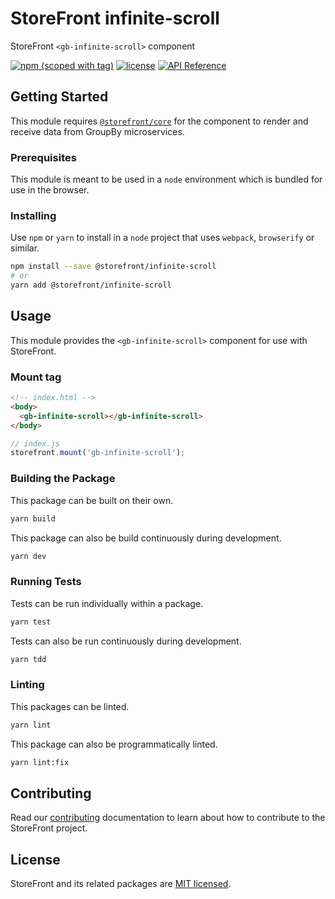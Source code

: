 # StoreFront infinite-scroll

StoreFront `<gb-infinite-scroll>` component

[![npm (scoped with tag)](https://img.shields.io/npm/v/@storefront/infinite-scroll.svg?style=flat-square)](https://www.npmjs.com/package/@storefront/infinite-scroll)
[![license](https://img.shields.io/github/license/mashape/apistatus.svg?style=flat-square)](https://choosealicense.com/licenses/mit/)
[![API Reference](https://img.shields.io/badge/API_reference-latest-blue.svg?style=flat-square)](https://groupby.github.io/storefront-infinite-scroll/)

## Getting Started

This module requires [`@storefront/core`](https://www.npmjs.com/package/@storefront/core) for the component to render
and receive data from GroupBy microservices.

### Prerequisites

This module is meant to be used in a `node` environment which is bundled for use in the browser.

### Installing

Use `npm` or `yarn` to install in a `node` project that uses `webpack`, `browserify` or similar.

```sh
npm install --save @storefront/infinite-scroll
# or
yarn add @storefront/infinite-scroll
```

## Usage

This module provides the `<gb-infinite-scroll>` component for use with StoreFront.

### Mount tag

```html
<!-- index.html -->
<body>
  <gb-infinite-scroll></gb-infinite-scroll>
</body>
```

```js
// index.js
storefront.mount('gb-infinite-scroll');
```

### Building the Package

This package can be built on their own.

```sh
yarn build
```

This package can also be build continuously during development.

```sh
yarn dev
```

### Running Tests

Tests can be run individually within a package.

```sh
yarn test
```

Tests can also be run continuously during development.

```sh
yarn tdd
```

### Linting
This packages can be linted.

```sh
yarn lint
```

This package can also be programmatically linted.

```sh
yarn lint:fix
```

## Contributing
Read our [contributing](../../../CONTRIBUTING.md) documentation to learn about how to contribute to the StoreFront project.

## License
StoreFront and its related packages are [MIT licensed](../../../LICENSE).
